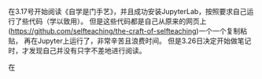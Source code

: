在3.17号开始阅读《自学是门手艺》，并且成功安装JupyterLab，按照要求自己运行了些代码（学以致用）。
但是这些代码都是自己从原来的网页上(https://github.com/selfteaching/the-craft-of-selfteaching)一个一个复制粘贴，
再在Jupyter上运行了，非常辛苦且浪费时间。
但是3.26日决定开始做笔记时，才发现自己并没有只字不差地进行阅读。

在

